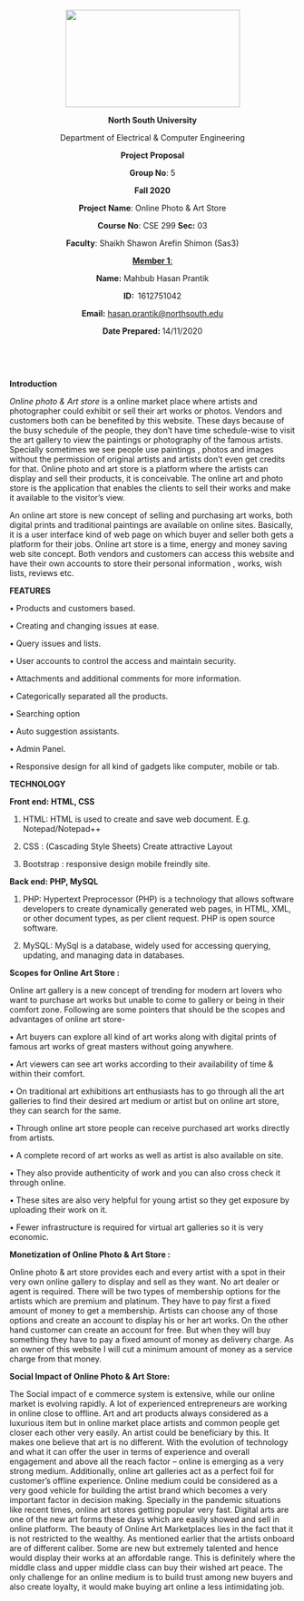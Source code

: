<p style="text-align: center;">&nbsp;</p>
<p style="text-align: center;">&nbsp;</p>
<p align="center"><strong><img src="https://media.dhakatribune.com/uploads/2016/11/nsulogo.jpg" alt="" width="307" height="172" /></strong></p>
<p align="center"><strong>North South University</strong></p>
<p align="center">Department of Electrical &amp; Computer Engineering</p>
<p align="center"><strong>Project Proposal</strong></p>
<p align="center"><strong>Group No</strong>: 5</p>
<p align="center"><strong>Fall 2020</strong></p>
<p align="center"><strong>Project Name</strong>: Online Photo & Art Store</p>
<p align="center"><strong>Course No</strong>: CSE 299 <strong>Sec</strong><strong>:</strong> 03</p>
<p align="center"><strong>Faculty</strong>: Shaikh Shawon Arefin Shimon (Sas3)</p>
<p align="center"><strong><u>Member 1</u></strong><u>:</u></p>
<p align="center"><strong>Name</strong><strong>:</strong> Mahbub Hasan Prantik</p>
<p align="center"><strong>ID</strong><strong>:&nbsp; </strong>1612751042</p>
<p align="center"><strong>Email</strong><strong>:</strong> <a href="hasan.prantik@northsouth.edu">hasan.prantik@northsouth.edu</a></p>
<p align="center"><strong>Date Prepared</strong><strong>: </strong>14/11/2020</p>
<p><strong>&nbsp;</strong></p>
<p><strong>&nbsp;</strong></p>






**Introduction**

*Online photo & Art store* is a online market place where artists and photographer could exhibit or sell their art works or photos. Vendors and customers both can be benefited by this website. These days because of the busy schedule of the people, they don’t have time schedule-wise to visit the art gallery to view the paintings or photography of the famous artists. Specially sometimes we see people use paintings , photos and images without the permission of original artists and artists don’t even get credits for that. Online photo and art store is a platform where the artists can display and sell their products, it is conceivable. The online art and photo store is the application that enables the clients to sell their works and make it available to the visitor’s view.

An online art store is new concept of selling and purchasing art works, both digital prints and traditional paintings are available on online sites. Basically, it is a user interface kind of web page on which buyer and seller both gets a platform for their jobs. Online art store is a time, energy and money saving web site concept. Both vendors and customers can access this website and have their own accounts to store their personal information , works, wish lists, reviews etc. 

 **FEATURES**
 
•	Products and customers based.

•	Creating and changing issues at ease.

•	Query issues and lists.

•	User accounts to control the access and maintain security.

•	Attachments and additional comments for more information.

•	Categorically separated all the products.

•	Searching option

•	Auto suggestion assistants.

•	Admin Panel.

•	Responsive design for all kind of gadgets like computer, mobile or tab.

**TECHNOLOGY**

**Front end: HTML, CSS**

1.	HTML: HTML is used to create and save web document. E.g. Notepad/Notepad++

2.	CSS : (Cascading Style Sheets) Create attractive Layout

3.	Bootstrap : responsive design mobile freindly site.

**Back end: PHP, MySQL**

1.	PHP: Hypertext Preprocessor (PHP) is a technology that allows software developers to create dynamically generated web pages, in HTML, XML, or other document types, as per client request. PHP is open source software.

2.   MySQL: MySql is a database, widely used for accessing querying, updating, and      managing data in databases.

**Scopes for Online Art Store :**

Online art gallery is a new concept of trending for modern art lovers who want to purchase art works but unable to come to gallery or being in their comfort zone. Following are some pointers that should be the scopes and advantages of online art store-

• Art buyers can explore all kind of art works along with digital prints of famous art works of great masters without going anywhere.

• Art viewers can see art works according to their availability of time & within their comfort.

• On traditional art exhibitions art enthusiasts has to go through all the art galleries to find their desired art medium or artist but on online art store, they can search for the same.

• Through online art store people can receive purchased art works directly from artists.

• A complete record of art works as well as artist is also available on site.

• They also provide authenticity of work and you can also cross check it through online.

• These sites are also very helpful for young artist so they get exposure by uploading their work on it.

• Fewer infrastructure is required for virtual art galleries so it is very economic. 

**Monetization of Online Photo & Art Store :**

Online photo & art store provides each and every artist with a spot in their very own online gallery to display and sell as they want. No art dealer or agent is required. There will be two types of membership options for the artists which are premium and platinum. They have to pay first a fixed amount of money to get a membership. Artists can choose any of those options and create an account to display his or her art works. On the other hand customer can create an account for free. But when they will buy something they have to pay a fixed amount of money as delivery charge. As an owner of this website I will cut a minimum amount of money as a service charge from that money. 

**Social Impact of Online Photo & Art Store:**

The Social impact of e commerce system is extensive, while our online market is evolving  rapidly.  A lot of experienced entrepreneurs are working in online close to offline. Art and art products always considered as a luxurious item but in online market place artists and common people get closer each other very easily. An artist could be beneficiary by this.  It makes one believe that art is no different. With the evolution of technology and what it can offer the user in terms of experience and overall engagement and above all the reach factor – online is emerging as a very strong medium. Additionally, online art galleries act as a perfect foil for customer’s offline experience. Online medium could be considered as a very good vehicle for building the artist brand which becomes a very important factor in decision making. Specially in the pandemic situations like recent times, online art stores getting popular very fast. Digital arts are one of the new art forms these days which are easily showed and sell in online platform. The beauty of Online Art Marketplaces lies in the fact that it is not restricted to the wealthy. As mentioned earlier that the artists onboard are of different caliber. Some are new but extremely talented and hence would display their works at an affordable range. This is definitely where the middle class and upper middle class can buy their wished art peace. The only challenge for an online medium is to build trust among new buyers and also create loyalty, it would make buying art online a less intimidating job.







